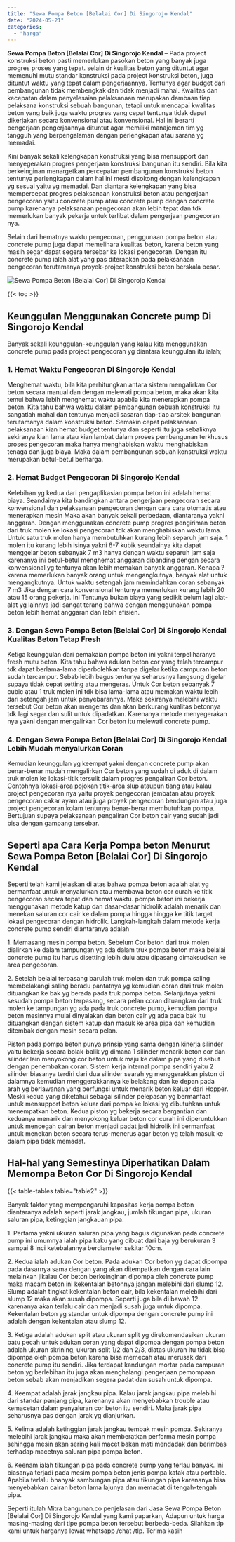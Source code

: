 ```yaml
---
title: "Sewa Pompa Beton [Belalai Cor] Di Singorojo Kendal"
date: "2024-05-21"
categories: 
  - "harga"
---
```


**Sewa Pompa Beton \[Belalai Cor\] Di Singorojo Kendal** – Pada project konstruksi beton pasti memerlukan pasokan beton yang banyak juga progres proses yang tepat. selain dr kualitas beton yang dituntut agar memenuhi mutu standar konstruksi pada project konstruksi beton, juga dituntut waktu yang tepat dalam pengerjaannya. Tentunya agar budget dari pembangunan tidak membengkak dan tidak menjadi mahal. Kwalitas dan kecepatan dalam penyelesaian pelaksanaan merupakan dambaan tiap pelaksana konstruksi sebuah bangunan, tetapi untuk mencapai kwalitas beton yang baik juga waktu progres yang cepat tentunya tidak dapat dikerjakan secara konvensional atau konvensional. Hal ini berarti pengerjaan pengerjaannya dituntut agar memiliki manajemen tim yg tangguh yang berpengalaman dengan perlengkapan atau sarana yg memadai.

Kini banyak sekali kelengkapan konstruksi yang bisa mensupport dan menyegerakan progres pengerjaan konstruksi bangunan itu sendiri. Bila kita berkeinginan menargetkan percepatan pembangunan konstruksi beton tentunya perlengkapan dalam hal ini mesti disokong dengan kelengkapan yg sesuai yaitu yg memadai. Dan diantara kelengkapan yang bisa mempercepat progres pelaksanaan konstruksi beton atau pengerjaan pengecoran yaitu concrete pump atau concrete pump dengan concrete pump karenanya pelaksanaan pengecoran akan lebih tepat dan tdk memerlukan banyak pekerja untuk terlibat dalam pengerjaan pengecoran nya.

Selain dari hematnya waktu pengecoran, penggunaan pompa beton atau concrete pump juga dapat memelihara kualitas beton, karena beton yang masih segar dapat segera tersebar ke lokasi pengecoran. Dengan itu concrete pump ialah alat yang pas diterapkan pada pelaksanaan pengecoran terutamanya proyek-project konstruksi beton berskala besar.

![Sewa Pompa Beton [Belalai Cor] Di Singorojo Kendal](/images/sewa-concrete-pump-04.png)

{{< toc >}}

## Keunggulan Menggunakan Concrete pump Di Singorojo Kendal

Banyak sekali keunggulan-keunggulan yang kalau kita menggunakan concrete pump pada project pengecoran yg diantara keunggulan itu ialah;

### 1\. Hemat Waktu Pengecoran Di Singorojo Kendal

Menghemat waktu, bila kita perhitungkan antara sistem mengalirkan Cor beton secara manual dan dengan melewati pompa beton, maka akan kita temui bahwa lebih menghemat waktu apabila kita menerapkan pompa beton. Kita tahu bahwa waktu dalam pembangunan sebuah konstruksi itu sangatlah mahal dan tentunya menjadi sasaran tiap-tiap arsitek bangunan terutamanya dalam konstruksi beton. Semakin cepat pelaksanaan pelaksanaan kian hemat budget tentunya dan seperti itu juga sebaliknya sekiranya kian lama atau kian lambat dalam proses pembangunan terkhusus proses pengecoran maka hanya menghabiskan waktu menghabiskan tenaga dan juga biaya. Maka dalam pembangunan sebuah konstruksi waktu merupakan betul-betul berharga.

### 2\. Hemat Budget Pengecoran Di Singorojo Kendal

Kelebihan yg kedua dari pengaplikasian pompa beton ini adalah hemat biaya. Seandainya kita bandingkan antara pengerjaan pengecoran secara konvensional dan pelaksanaan pengecoran dengan cara cara otomatis atau menerapkan mesin Maka akan banyak sekali perbedaan, diantaranya yakni anggaran. Dengan menggunakan concrete pump progres pengiriman beton dari truk molen ke lokasi pengecoran tdk akan menghabiskan waktu lama. Untuk satu truk molen hanya membutuhkan kurang lebih separuh jam saja. 1 molen itu kurang lebih isinya yakni 6-7 kubik seandainya kita dapat menggelar beton sebanyak 7 m3 hanya dengan waktu separuh jam saja karenanya ini betul-betul menghemat anggaran dibanding dengan secara konvensional yg tentunya akan lebih memakan banyak anggaran. Kenapa ? karena memerlukan banyak orang untuk mengangkutnya, banyak alat untuk mengangkutnya. Untuk waktu setengah jam memindahkan coran sebanyak 7 m3 Jika dengan cara konvensional tentunya memerlukan kurang lebih 20 atau 15 orang pekerja. Ini Tentunya bukan biaya yang sedikit belum lagi alat-alat yg lainnya jadi sangat terang bahwa dengan menggunakan pompa beton lebih hemat anggaran dan lebih efisien.

### 3\. Dengan Sewa Pompa Beton \[Belalai Cor\] Di Singorojo Kendal Kualitas Beton Tetap Fresh

Ketiga keunggulan dari pemakaian pompa beton ini yakni terpeliharanya fresh mutu beton. Kita tahu bahwa adukan beton cor yang telah tercampur tdk dapat berlama-lama diperbolehkan tanpa digelar ketika campuran beton sudah tercampur. Sebab lebih bagus tentunya seharusnya langsung digelar supaya tidak cepat setting atau mengeras. Untuk Cor beton sebanyak 7 cubic atau 1 truk molen ini tdk bisa lama-lama atau memakan waktu lebih dari setengah jam untuk penyebarannya. Maka sekiranya melebihi waktu tersebut Cor beton akan mengeras dan akan berkurang kualitas betonnya tdk lagi segar dan sulit untuk dipadatkan. Karenanya metode menyegerakan nya yakni dengan mengalirkan Cor beton itu melewati concrete pump.

### 4\. Dengan Sewa Pompa Beton \[Belalai Cor\] Di Singorojo Kendal Lebih Mudah menyalurkan Coran

Kemudian keunggulan yg keempat yakni dengan concrete pump akan benar-benar mudah mengalirkan Cor beton yang sudah di aduk di dalam truk molen ke lokasi-titik tersulit dalam progres pengaliran Cor beton. Contohnya lokasi-area pojokan titik-area slup ataupun tiang atau kalau project pengecoran nya yaitu proyek pengecoran jembatan atau proyek pengecoran cakar ayam atau juga proyek pengecoran bendungan atau juga project pengecoran kolam tentunya benar-benar membutuhkan pompa. Bertujuan supaya pelaksanaan pengaliran Cor beton cair yang sudah jadi bisa dengan gampang tersebar.

## Seperti apa Cara Kerja Pompa beton Menurut Sewa Pompa Beton \[Belalai Cor\] Di Singorojo Kendal

Seperti telah kami jelaskan di atas bahwa pompa beton adalah alat yg bermanfaat untuk menyalurkan atau membawa beton cor curah ke titik pengecoran secara tepat dan hemat waktu. pompa beton ini bekerja menggunakan metode katup dan dasar-dasar hidrolik adalah menarik dan menekan saluran cor cair ke dalam pompa hingga hingga ke titik target lokasi pengecoran dengan hidrolik. Langkah-langkah dalam metode kerja concrete pump sendiri diantaranya adalah

1\. Memasang mesin pompa beton. Sebelum Cor beton dari truk molen dialirkan ke dalam tampungan yg ada dalam truk pompa beton maka belalai concrete pump itu harus disetting lebih dulu atau dipasang dimaksudkan ke area pengecoran.

2\. Setelah belalai terpasang barulah truk molen dan truk pompa saling membelakangi saling beradu pantatnya yg kemudian coran dari truk molen dituangkan ke bak yg berada pada truk pompa beton. Selanjutnya yakni sesudah pompa beton terpasang, secara pelan coran dituangkan dari truk molen ke tampungan yg ada pada truk concrete pump, kemudian pompa beton mesinnya mulai dinyalakan dan beton cair yg ada pada bak itu dituangkan dengan sistem katup dan masuk ke area pipa dan kemudian ditembak dengan mesin secara pelan.

Piston pada pompa beton punya prinsip yang sama dengan kinerja silinder yaitu bekerja secara bolak-balik yg dimana 1 silinder menarik beton cor dan silinder lain menyokong cor beton untuk maju ke dalam pipa yang disebut dengan penembakan coran. Sistem kerja internal pompa sendiri yaitu 2 silinder biasanya terdiri dari dua silinder searah yg menggerakkan piston di dalamnya kemudian menggerakkannya ke belakang dan ke depan pada arah yg berlawanan yang berfungsi untuk menarik beton keluar dari Hopper. Meski kedua yang diketahui sebagai silinder pelepasan yg bermanfaat untuk mensupport beton keluar dari pompa ke lokasi yg dibutuhkan untuk menempatkan beton. Kedua piston yg bekerja secara bergantian dan keduanya menarik dan menyokong keluar beton cor curah ini diperuntukkan untuk mencegah cairan beton menjadi padat jadi hidrolik ini bermanfaat untuk menekan beton secara terus-menerus agar beton yg telah masuk ke dalam pipa tidak memadat.

## Hal-hal yang Semestinya Diperhatikan Dalam Memompa Beton Cor Di Singorojo Kendal

{{< table-tables table="table2" >}}

Banyak faktor yang mempengaruhi kapasitas kerja pompa beton diantaranya adalah seperti jarak jangkau, jumlah tikungan pipa, ukuran saluran pipa, ketinggian jangkauan pipa.

1\. Pertama yakni ukuran saluran pipa yang bagus digunakan pada concrete pump ini umumnya ialah pipa kaku yang dibuat dari baja yg berukuran 3 sampai 8 inci ketebalannya berdiameter sekitar 10cm.

2\. Kedua ialah adukan Cor beton. Pada adukan Cor beton yg dapat dipompa pada dasarnya sama dengan yang akan ditempatkan dengan cara lain melainkan jikalau Cor beton berkeinginan dipompa oleh concrete pump maka macam beton ini kekentalan betonnya jangan melebihi dari slump 12. Slump adalah tingkat kekentalan beton cair, bila kekentalan melebihi dari slump 12 maka akan susah dipompa. Seperti juga bila di bawah 12 karenanya akan terlalu cair dan menjadi susah juga untuk dipompa. Kekentalan beton yg standar untuk dipompa dengan concrete pump ini adalah dengan kekentalan atau slump 12.

3\. Ketiga adalah adukan split atau ukuran split yg direkomendasikan ukuran batu pecah untuk adukan coran yang dapat dipompa dengan pompa beton adalah ukuran skrining, ukuran split 1/2 dan 2/3, diatas ukuran itu tidak bisa dipompa oleh pompa beton karena bisa memecah atau merusak dari concrete pump itu sendiri. Jika terdapat kandungan mortar pada campuran beton yg berlebihan itu juga akan menghalangi pengerjaan pemompaan beton sebab akan menjadikan segera padat dan susah untuk dipompa.

4\. Keempat adalah jarak jangkau pipa. Kalau jarak jangkau pipa melebihi dari standar panjang pipa, karenanya akan menyebabkan trouble atau kemacetan dalam penyaluran cor beton itu sendiri. Maka jarak pipa seharusnya pas dengan jarak yg dianjurkan.

5\. Kelima adalah ketinggian jarak jangkau tembak mesin pompa. Sekiranya melebihi jarak jangkau maka akan memberatkan performa mesin pompa sehingga mesin akan sering kali macet bakan mati mendadak dan berimbas terhadap macetnya saluran pipa pompa beton.

6\. Keenam ialah tikungan pipa pada concrete pump yang terlau banyak. Ini biasanya terjadi pada mesim pompa beton jenis pompa katak atau portable. Apabila terlalu bnanyak sambungan pipa atau tikungan pipa karenanya bisa menyebabkan cairan beton lama lajunya dan memadat di tengah-tengah pipa.

Seperti itulah Mitra bangunan.co penjelasan dari Jasa Sewa Pompa Beton \[Belalai Cor\] Di Singorojo Kendal yang kami paparkan, Adapun untuk harga masing-masing dari tipe pompa beton tersebut berbeda-beda. Silahkan tlp kami untuk harganya lewat whatsapp /chat /tlp. Terima kasih
